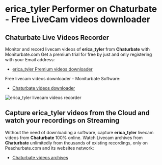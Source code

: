 # erica_tyler Performer on Chaturbate - Free LiveCam videos downloader

## Chaturbate Live Videos Recorder

Monitor and record livecam videos of **erica_tyler** from **Chaturbate** with Moniturbate.com
Get a premium trial for free by just and only registering with your Email address:
* [erica_tyler Premium videos downloader](https://moniturbate.com/request-demo-licence-key.html)

Free livecam videos downloader - Moniturbate Software:
* [Chaturbate videos downloader](https://moniturbate.com/moniturbate-download-software.html)

![erica_tyler livecam videos recorder](https://peachurnet.com/templates/moniturbate-software.png)


## Capture erica_tyler videos from the Cloud and watch your recordings on Streaming

Without the need of downloading a software, capture **erica_tyler** livecam videos from **Chaturbate** 100% online.
Watch Livecam archives from **Chaturbate** unlimitedly from thousands of existing recordings, only on Peachurbate.com and its websites network:
* [Chaturbate videos archives](https://peachurnet.com/)